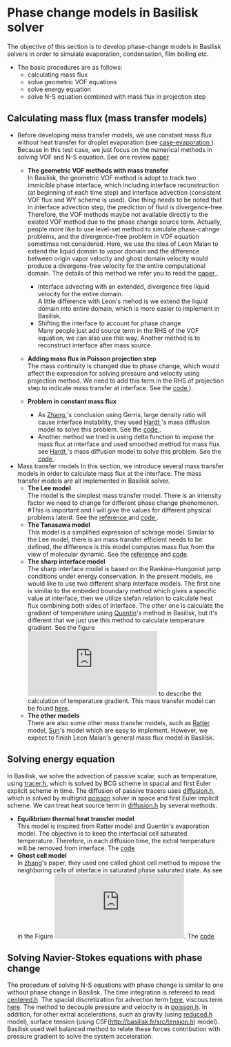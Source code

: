 # Phase change models in Basilisk solver #

The objective of this section is to develop phase-change models in Basilisk solvers in order to simulate evaporation, condensation, film boiling etc.
- The basic procedures are as follows:
    - calculating mass flux
    - solve geometric VOF equations
    - solve energy equation
    - solve N-S equation combined with mass flux in projection step
## Calculating mass flux (mass transfer models)
- Before developing mass transfer models, we use constant mass flux without heat transfer for droplet evaporation (see <a href = "https://github.com/GabrielGLK/thesis-cases/tree/master/phase-change/test_cases/mass_constant" > case-evaporation  </a> ). Because in this test case, we just focus on the numerical methods in solving VOF and N-S equation. See one review [paper](https://github.com/GabrielGLK/thesis-cases/blob/master/reference-papers/phase-change/review/Kharangate%20and%20Mudawar%20-%202017%20-%20Review%20of%20computational%20studies%20on%20boiling%20and%20con.pdf)
    - **The geometric VOF methods with mass transfer**    
        In Basilisk, the geometric VOF method is adopt to track two immicible phase interface, which including interface reconstruction (at beginning of each time step) and interface advection (consistent VOF flux and WY scheme is used). One thing needs to be noted that in interface advection step, the prediction of fluid is divergence-free. Therefore, the VOF methods maybe not available directly to the existed VOF method due to the phase change source term. Actually, people more like to use level-set method to simulate phase-cahnge problems, and the divergence-free problem in VOF equation sometimes not considered. Here, we use the idea of Leon Malan to extend the liquid domain to vapor domain and the difference between origin vapor velocity and ghost domain velocity would produce a divergene-free velocity for the entire computational domain. The details of this method we refer you to read the <a href = "https://github.com/GabrielGLK/thesis-cases/blob/master/reference-papers/phase-change/VOF/extended-VOF/Malan%20%E7%AD%89%E3%80%82%20-%202020%20-%20A%20geometric%20vof%20method%20for%20interface%20resolved%20phas.pdf" > paper  </a>.

        - Interface advecting with an extended, divergence free liquid velocity for the entire domain.  
            A little difference with Leon's mehod is we extend the liquid domain into entire domain, which is more easier to implement in Basilisk. 
        - Shifting the interface to account for phase change  
            Many people just add source term in the RHS of the VOF equation, we can also use this way. Another method is to reconstruct interface after mass source.
    - **Adding mass flux in Poisson projection step**    
        The mass continuity is changed due to phase change, which would affect the expression for solving pressure and velocity using projection method. We need to add this term in the RHS of projection step to indicate mass transfer at interface. See the <a href = "https://github.com/GabrielGLK/thesis-cases/blob/master/phase-change/test_cases/phase_change_code/poisson-pc.h#L518" > code  </a> ).
    
    - **Problem in constant mass flux**    
        - As <a href = "https://github.com/GabrielGLK/thesis-cases/blob/master/reference-papers/phase-change/mass-transfer-model/sharp-interface-model/Zhang%20%E5%92%8C%20Ni%20-%202018%20-%20Direct%20numerical%20simulations%20of%20incompressible%20mul.pdf" > Zhang </a>'s conclusion using Gerris, large density ratio will cause interface instability, they used <a href = "https://github.com/GabrielGLK/thesis-cases/blob/master/reference-papers/phase-change/mass-transfer-model/schrage-model/Hardt%20and%20Wondra%20-%202008%20-%20Evaporation%20model%20for%20interfacial%20flows%20based%20on%20a.pdf" > Hardt </a>'s mass diffusion model to solve this problem. See the <a href = "https://github.com/GabrielGLK/thesis-cases/blob/master/phase-change/test_cases/phase_change_code/phase-change.h#L76"> code </a>.  
        - Another method we tried is using delta function to impose the mass flux at interface and used smoothed method for mass flux. see <a href = "https://github.com/GabrielGLK/thesis-cases/blob/master/reference-papers/phase-change/mass-transfer-model/schrage-model/Hardt%20and%20Wondra%20-%202008%20-%20Evaporation%20model%20for%20interfacial%20flows%20based%20on%20a.pdf" > Hardt </a>'s mass diffusion model to solve this problem. See the <a href = "https://github.com/GabrielGLK/thesis-cases/blob/master/phase-change/test_cases/phase_change_code/phase-change.h#L52"> code </a>.
- Mass transfer models 
In this section, we introduce several mass transfer models in order to calculate mass flux at the interface. The mass transfer models are all implemented in Basilisk solver.
    -  **The Lee model**    
        The model is the simplest mass transfer model. There is an intensity factor we need to change for different phase change phenomenon. #This is important and I will give the values for different physical problems later#. See the <a href = "https://github.com/GabrielGLK/thesis-cases/tree/master/reference-papers/phase-change/mass-transfer-model/Lee-model"> reference </a> and <a href = "https://github.com/GabrielGLK/thesis-cases/blob/master/phase-change/test_cases/phase_change_code/phase-change.h#L112"> code </a>.
    - **The Tanasawa model**    
        This model is a simplified expression of schrage model. Similar to the Lee model, there is an mass transfer efficient needs to be defined, the difference is this model computes mass flux from the view of molecular dynamic. See the [reference](https://github.com/GabrielGLK/thesis-cases/tree/master/reference-papers/phase-change/mass-transfer-model/schrage-model)  and [code](https://github.com/GabrielGLK/thesis-cases/blob/master/phase-change/test_cases/phase_change_code/phase-change.h#L148).
    - **The sharp interface model**    
        The sharp interface model is based on the Rankine–Hungoniot jump conditions under energy conservation. In the present models, we would like to use two different sharp interface models. The first one is similar to the embeded boundary method which gives a specific value at interface, then we utilize stefan relation to calculate heat flux combining both sides of interface. The other one is calculate the gradient of temperature using [Quentin](http://basilisk.fr/sandbox/qmagdelaine/phase_change/elementary_body.h)'s method in Basilisk, but it's different that we just use this method to calculate temperature gradient. See the figure ![here](https://github.com/GabrielGLK/thesis-cases/blob/master/phase-change/figure/temperature_gradient.pdf) to describe the calculation of temperature gradient. This mass transfer model can be found [here](https://github.com/GabrielGLK/thesis-cases/blob/master/phase-change/test_cases/phase_change_code/phase-change.h#L313).
    - **The other models**    
        There are also some other mass transfer models, such as [Ratter](https://github.com/GabrielGLK/thesis-cases/tree/master/reference-papers/phase-change/mass-transfer-model/Lee-model/Rattner%20model) model, [Sun](https://github.com/GabrielGLK/thesis-cases/blob/master/reference-papers/phase-change/mass-transfer-model/other-models/2/Sun%20%E7%AD%89%E3%80%82%20-%202014%20-%20Modeling%20of%20the%20Evaporation%20and%20Condensation%20Phase.pdf)'s model which are easy to implement. However, we expect to finish Leon Malan's general mass flux model in Basilisk.
## Solving energy equation
In Basilisk, we solve the advection of passive scalar, such as temperature, using [tracer.h](http://basilisk.fr/src/tracer.h), which is solved by BCG scheme in spacial and first Euler explicit scheme in time. The diffusion of passive tracers uses [diffusion.h](http://basilisk.fr/src/diffusion.h), which is solved by multigrid [poisson](http://basilisk.fr/src/poisson.h) solver in space and first Euler implicit scheme. We can treat heat source term in [diffusion.h](http://basilisk.fr/src/diffusion.h) by several methods.
- **Equilibrium thermal heat transfer model**  
This model is inspired from Ratter model and Quentin's evaporation model. The objective is to keep the interfacial cell saturated temperature. Therefore, in each diffusion time, the extral temperature will be removed from interface. The [code](https://github.com/GabrielGLK/thesis-cases/blob/master/phase-change/test_cases/phase_change_code/phase-change.h#L404)
- **Ghost cell model**  
In [zhang](https://github.com/GabrielGLK/thesis-cases/blob/master/reference-papers/phase-change/mass-transfer-model/sharp-interface-model/Zhang%20%E5%92%8C%20Ni%20-%202018%20-%20Direct%20numerical%20simulations%20of%20incompressible%20mul.pdf)'s paper, they used one called ghost cell method to impose the neighboring cells of interface in saturated phase saturated state. As see in the Figure ![here](https://github.com/GabrielGLK/thesis-cases/blob/master/phase-change/figure/ghost_cell_method.pdf). The [code](https://github.com/GabrielGLK/thesis-cases/blob/master/phase-change/test_cases/phase_change_code/phase-change.h#L16)
## Solving Navier-Stokes equations with phase change
The procedure of solving N-S equations with phase change is similar to one without phase change in Basilisk. The time integration is refereed to read [centered.h](http://basilisk.fr/src/navier-stokes/centered.h). The spacial discretization for advection term [here](http://basilisk.fr/src/bcg.h), viscous term [here](http://basilisk.fr/src/viscosity.h). The method to decouple pressure and velocity is in [poisson.h](http://basilisk.fr/src/poisson.h). In addition, for other extral accelerations, such as gravity (using [reduced.h](http://basilisk.fr/src/reduced.h) model), surface tension (using CSF(http://basilisk.fr/src/tension.h) model). Basilisk used well balanced method to relate these forces contribution with pressure gradient to solve the system acceleration.
        